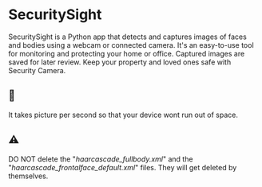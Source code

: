 # SecuritySight

SecuritySight is a Python app that detects and captures images of faces and bodies using a webcam or connected camera. It's an easy-to-use tool for monitoring and protecting your home or office. Captured images are saved for later review. Keep your property and loved ones safe with Security Camera.


## 📝 
It takes picture per second so that your device wont run out of space.


## ⚠️
DO NOT delete the "*haarcascade_fullbody.xml*" and the "*haarcascade_frontalface_default.xml*" files.
They will get deleted by themselves.